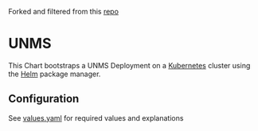Forked and filtered from this [repo](https://github.com/t3n/helm-charts)

# UNMS

This Chart bootstraps a UNMS Deployment on a [Kubernetes](http://kubernetes.io) cluster using the
[Helm](https://helm.sh) package manager.

## Configuration

See [values.yaml](https://github.com/fculpo/unms-helm/values.yaml) for required values and explanations
